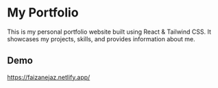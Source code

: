 # My Portfolio

This is my personal portfolio website built using React & Tailwind CSS. It showcases my projects, skills, and provides information about me.

## Demo

https://faizanejaz.netlify.app/
